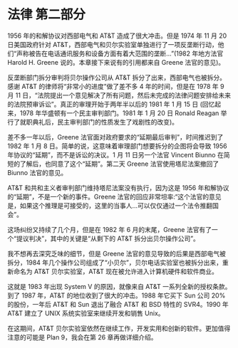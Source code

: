 # 法律 第二部分

1956 年的和解协议对西部电气和 AT&T 造成了很大冲击。但是 1974 年 11 月 20 日美国政府针对 AT&T，西部电气和贝尔实验室单独进行了一项反垄断行动，他们“声称被告在电话通讯服务和设备方面有着大范围的垄断...”(1982 年地方法官 Harold H. Greene 说的。本章接下来说有的引用都来自 Greene 法官的意见)。

反垄断部门拆分审判将贝尔操作公司从 AT&T 拆分了出来，西部电气也被拆分。感谢 AT&T 的律师将“非常小的进度”做了差不多 4 年的时间，但是在 1978 年 9 月 11 日，“法院提出一个意见解决了所有问题，然后未完成的法律问题安排给未来的法院预审诉讼”。真正的审理开始于两年半以后的 1981 年 1 月 15 日 (回忆起来，1978 年华盛顿有一个民主审判部门。1981 年 1 月 20 日 Ronald Reagan 举行了就职典礼后，民主审判部门的性质发生了戏剧性的改变)。

差不多一年以后，Greene 法官面对政府要求的“延期最后审判”，时间推迟到了 1982 年 1 月 8 日。简单的说，这意味着审理部门想要拆分的企图将会导致 1956 年协议的“延期”，而不是诉讼的决议。1 月 11 日另一个法官 Vincent Biunno 在简短的了解后，也同意了这个“延期”。第二天 Greene 法官使用塔尼法案撤回了 Biunno 法官的意见。

AT&T 和共和主义者审判部门维持塔尼法案没有执行，因为这是 1956 年和解协议的“延期”，不是一个新的事件。Greene 法官的回应非常坦率:“这个法官的意见是，如果这个推理是可接受的，这里的当事人...可以仅仅通过一个法令推翻国会”。

这场纠纷又持续了几个月，但是在 1982 年 6 月的末尾，Greene 法官有了一个“提议判决”，其中的关键是“从剩下的 AT&T 拆分出贝尔操作公司”。

我不想再去深究乏味的细节，但是 Greene 法官的意见导致的后果是西部电气被拆分，1984 年几个操作公司组成了“小贝尔”，贝尔电话实验室也被拆分出来，重新命名为 AT&T 贝尔实验室，AT&T 现在被允许进入计算机硬件和软件商业。

这就是 1983 年出现 System V 的原因，就像来自 AT&T 一系列全新的授权条款。到了 1987 年，AT&T 的地位收到了很大的冲击。1988 年它买下 Sun 公司 20% 的股份，一年后 AT&T 和 Sun 退出了融合 AT&T 和 BSD 特性的 SVR4。1990 年 AT&T 建立了 UNIX 系统实验室来继续开发和销售 Unix。

在这期间，AT&T 贝尔实验室依然在继续工作，开发实用和创新的软件。更加值得注意的可能是 Plan 9，我会在第 26 章再做详细介绍。
